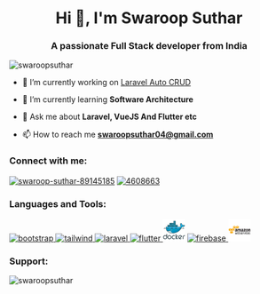 <h1 align="center">Hi 👋, I'm Swaroop Suthar</h1>
<h3 align="center">A passionate Full Stack developer from India</h3>

<p align="left"> <img src="https://komarev.com/ghpvc/?username=swaroopsuthar&label=Profile%20views&color=0e75b6&style=flat" alt="swaroopsuthar" /> </p>

- 🔭 I’m currently working on [Laravel Auto CRUD]((comming-soon))

- 🌱 I’m currently learning **Software Architecture**

- 💬 Ask me about **Laravel, VueJS And Flutter etc**

- 📫 How to reach me **swaroopsuthar04@gmail.com**

<h3 align="left">Connect with me:</h3>
<p align="left">
<a href="https://linkedin.com/in/swaroop-suthar-89145185" target="blank"><img align="center" src="https://raw.githubusercontent.com/rahuldkjain/github-profile-readme-generator/master/src/images/icons/Social/linked-in-alt.svg" alt="swaroop-suthar-89145185" height="30" width="40" /></a>
<a href="https://stackoverflow.com/users/4608663" target="blank"><img align="center" src="https://raw.githubusercontent.com/rahuldkjain/github-profile-readme-generator/master/src/images/icons/Social/stack-overflow.svg" alt="4608663" height="30" width="40" /></a>
</p>

<h3 align="left">Languages and Tools:</h3>
<p align="left"> 
<a href="https://getbootstrap.com" target="_blank"> <img src="https://www.vectorlogo.zone/logos/getbootstrap/getbootstrap-icon.svg" alt="bootstrap" width="40" height="40"/> </a> 
<a href="https://tailwindcss.com/" target="_blank"> <img src="https://www.vectorlogo.zone/logos/tailwindcss/tailwindcss-icon.svg" alt="tailwind" width="40" height="40"/> </a>
<a href="https://laravel.com/" target="_blank"> <img src="https://upload.vectorlogo.zone/logos/laravel/images/fd9bffa7-873e-4946-92bc-815ed69faeec.svg" alt="laravel" width="40" height="40"/>
<a href="https://flutter.dev" target="_blank"> <img src="https://www.vectorlogo.zone/logos/flutterio/flutterio-icon.svg" alt="flutter" width="40" height="40"/> </a>
<a href="https://www.docker.com/" target="_blank"> <img src="https://raw.githubusercontent.com/devicons/devicon/master/icons/docker/docker-original-wordmark.svg" alt="docker" width="40" height="40"/></a>
<a href="https://firebase.google.com/" target="_blank"> <img src="https://www.vectorlogo.zone/logos/firebase/firebase-icon.svg" alt="firebase" width="40" height="40"/> </a>
<a href="https://aws.amazon.com" target="_blank"> <img src="https://raw.githubusercontent.com/devicons/devicon/master/icons/amazonwebservices/amazonwebservices-original-wordmark.svg" alt="aws" width="40" height="40"/> </a>
</p>

<h3 align="left">Support:</h3>
<p><a href="https://www.buymeacoffee.com/swaroopsuthar"> <img align="left" src="https://cdn.buymeacoffee.com/buttons/v2/default-yellow.png" height="50" width="210" alt="swaroopsuthar" /></a></p><br><br>

